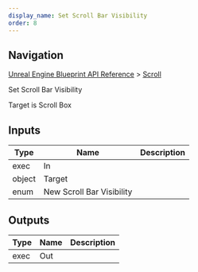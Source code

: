 ```yaml
---
display_name: Set Scroll Bar Visibility
order: 8
---
```

## Navigation

[Unreal Engine Blueprint API Reference](https://dev.epicgames.com/documentation/en-us/unreal-engine/BlueprintAPI) > [Scroll](https://dev.epicgames.com/documentation/en-us/unreal-engine/BlueprintAPI/Scroll)

Set Scroll Bar Visibility

Target is Scroll Box

## Inputs

| Type | Name | Description |
| --- | --- | --- |
| exec | In |  |
| object | Target |  |
| enum | New Scroll Bar Visibility |  |

## Outputs

| Type | Name | Description |
| --- | --- | --- |
| exec | Out |  |
